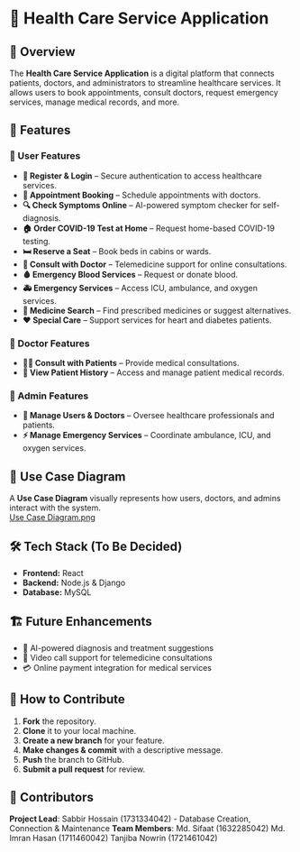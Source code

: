 # 🏥 Health Care Service Application  

## 📌 Overview  
The **Health Care Service Application** is a digital platform that connects patients, doctors, and administrators to streamline healthcare services. It allows users to book appointments, consult doctors, request emergency services, manage medical records, and more.  

## 🚀 Features  

### 🔹 User Features  
- **📝 Register & Login** – Secure authentication to access healthcare services.  
- **📅 Appointment Booking** – Schedule appointments with doctors.  
- **🔍 Check Symptoms Online** – AI-powered symptom checker for self-diagnosis.  
- **🏠 Order COVID-19 Test at Home** – Request home-based COVID-19 testing.  
- **🛏️ Reserve a Seat** – Book beds in cabins or wards.  
- **💬 Consult with Doctor** – Telemedicine support for online consultations.  
- **🩸 Emergency Blood Services** – Request or donate blood.  
- **🚑 Emergency Services** – Access ICU, ambulance, and oxygen services.  
- **💊 Medicine Search** – Find prescribed medicines or suggest alternatives.  
- **❤️ Special Care** – Support services for heart and diabetes patients.  

### 🔹 Doctor Features  
- **👩‍⚕️ Consult with Patients** – Provide medical consultations.  
- **📜 View Patient History** – Access and manage patient medical records.  

### 🔹 Admin Features  
- **👥 Manage Users & Doctors** – Oversee healthcare professionals and patients.  
- **⚡ Manage Emergency Services** – Coordinate ambulance, ICU, and oxygen services.  

## 📌 Use Case Diagram  
A **Use Case Diagram** visually represents how users, doctors, and admins interact with the system.  
[Use Case Diagram.png](https://github.com/SabbirHossainTalukder/Health-Care-Service-Application/blob/61f66403daf7b165b339a19ccb16b4258fc77f4d/Use%20Case%20Diagram.png)

## 🛠️ Tech Stack (To Be Decided)  
- **Frontend:** React  
- **Backend:** Node.js & Django   
- **Database:** MySQL  

## 🏗️ Future Enhancements  
- 🧠 AI-powered diagnosis and treatment suggestions  
- 🎥 Video call support for telemedicine consultations  
- 💳 Online payment integration for medical services  

## 📌 How to Contribute  
1. **Fork** the repository.  
2. **Clone** it to your local machine.  
3. **Create a new branch** for your feature.  
4. **Make changes & commit** with a descriptive message.  
5. **Push** the branch to GitHub.  
6. **Submit a pull request** for review.

## 👥 Contributors
**Project Lead**:
Sabbir Hossain (1731334042) - Database Creation, Connection & Maintenance
**Team Members**:
Md. Sifaat (1632285042)
Md. Imran Hasan (1711460042)
Tanjiba Nowrin (1721461042)



